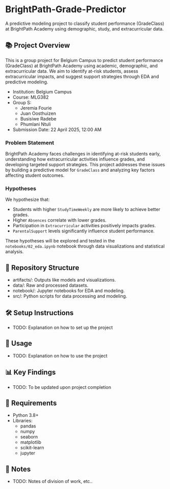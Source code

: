 # BrightPath-Grade-Predictor

A predictive modeling project to classify student performance (GradeClass) at BrightPath Academy using demographic, study, and extracurricular data.

## 📚 Project Overview

This is a group project for Belgium Campus to predict student performance (GradeClass) at BrightPath Academy using academic, demographic, and extracurricular data. We aim to identify at-risk students, assess extracurricular impacts, and suggest support strategies through EDA and predictive modeling.

- Institution: Belgium Campus
- Course: MLG382
- Group S:
  - Jeremia Fourie
  - Juan Oosthuizen
  - Busisiwe Radebe
  - Phumlani Ntuli
- Submission Date: 22 April 2025, 12:00 AM

### Problem Statement

BrightPath Academy faces challenges in identifying at-risk students early, understanding how extracurricular activities influence grades, and developing targeted support strategies. This project addresses these issues by building a predictive model for `GradeClass` and analyzing key factors affecting student outcomes.

### Hypotheses

We hypothesize that:

- Students with higher `StudyTimeWeekly` are more likely to achieve better grades.
- Higher `Absences` correlate with lower grades.
- Participation in `Extracurricular` activities positively impacts grades.
- `ParentalSupport` levels significantly influence student performance.

These hypotheses will be explored and tested in the `notebooks/02_eda.ipynb` notebook through data visualizations and statistical analysis.

## 📂 Repository Structure

- artifacts/: Outputs like models and visualizations.
- data/: Raw and processed datasets.
- notebook/: Jupyter notebooks for EDA and modeling.
- src/: Python scripts for data processing and modeling.

## 🛠️ Setup Instructions

- TODO: Explanation on how to set up the project

## 🚀 Usage

- TODO: Explanation on how to use the project

## 📊 Key Findings

- TODO: To be updated upon project completion

## 🔧 Requirements

- Python 3.8+
- Libraries:
  - pandas
  - numpy
  - seaborn
  - matplotlib
  - scikit-learn
  - jupyter

## 📝 Notes

- TODO: Notes of division of work, etc..
